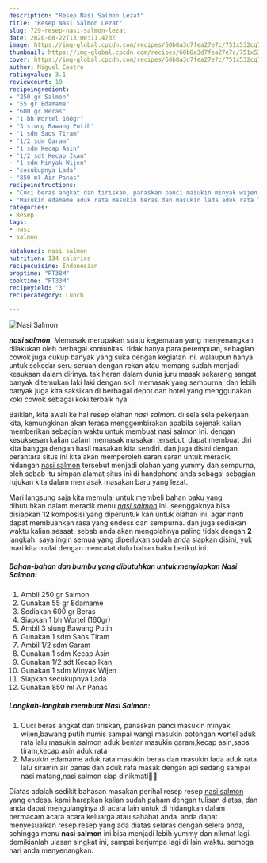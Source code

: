 ```yaml
---
description: "Resep Nasi Salmon Lezat"
title: "Resep Nasi Salmon Lezat"
slug: 729-resep-nasi-salmon-lezat
date: 2020-08-22T13:00:11.473Z
image: https://img-global.cpcdn.com/recipes/60b8a3d7fea27e7c/751x532cq70/nasi-salmon-foto-resep-utama.jpg
thumbnail: https://img-global.cpcdn.com/recipes/60b8a3d7fea27e7c/751x532cq70/nasi-salmon-foto-resep-utama.jpg
cover: https://img-global.cpcdn.com/recipes/60b8a3d7fea27e7c/751x532cq70/nasi-salmon-foto-resep-utama.jpg
author: Miguel Castro
ratingvalue: 3.1
reviewcount: 10
recipeingredient:
- "250 gr Salmon"
- "55 gr Edamame"
- "600 gr Beras"
- "1 bh Wortel 160gr"
- "3 siung Bawang Putih"
- "1 sdm Saos Tiram"
- "1/2 sdm Garam"
- "1 sdm Kecap Asin"
- "1/2 sdt Kecap Ikan"
- "1 sdm Minyak Wijen"
- "secukupnya Lada"
- "850 ml Air Panas"
recipeinstructions:
- "Cuci beras angkat dan tiriskan, panaskan panci masukin minyak wijen,bawang putih numis sampai wangi masukin potongan wortel aduk rata lalu masukin salmon aduk bentar masukin garam,kecap asin,saos tiram,kecap asin aduk rata"
- "Masukin edamame aduk rata masukin beras dan masukin lada aduk rata lalu siramin air panas dan aduk rata masak dengan api sedang sampai nasi matang,nasi salmon siap dinikmati✌🏻"
categories:
- Resep
tags:
- nasi
- salmon

katakunci: nasi salmon 
nutrition: 134 calories
recipecuisine: Indonesian
preptime: "PT38M"
cooktime: "PT33M"
recipeyield: "3"
recipecategory: Lunch

---
```



![Nasi Salmon](https://img-global.cpcdn.com/recipes/60b8a3d7fea27e7c/751x532cq70/nasi-salmon-foto-resep-utama.jpg)

<b><i>nasi salmon</i></b>, Memasak merupakan suatu kegemaran yang menyenangkan dilakukan oleh berbagai komunitas. tidak hanya para perempuan, sebagian cowok juga cukup banyak yang suka dengan kegiatan ini. walaupun hanya untuk sekedar seru seruan dengan rekan atau memang sudah menjadi kesukaan dalam dirinya. tak heran dalam dunia juru masak sekarang sangat banyak ditemukan laki laki dengan skill memasak yang sempurna, dan lebih banyak juga kita saksikan di berbagai depot dan hotel yang menggunakan koki cowok sebagai koki terbaik nya.



Baiklah, kita awali ke hal resep olahan <i>nasi salmon</i>. di sela sela pekerjaan kita, kemungkinan akan terasa menggembirakan apabila sejenak kalian memberikan sebagian waktu untuk membuat nasi salmon ini. dengan kesuksesan kalian dalam memasak masakan tersebut, dapat membuat diri kita bangga dengan hasil masakan kita sendiri. dan juga disini dengan perantara situs ini kita akan memperoleh saran saran untuk meracik hidangan <u>nasi salmon</u> tersebut menjadi olahan yang yummy dan sempurna, oleh sebab itu simpan alamat situs ini di handphone anda sebagai sebagian rujukan kita dalam memasak masakan baru yang lezat.


Mari langsung saja kita memulai untuk membeli bahan baku yang dibutuhkan dalam meracik menu <u><i>nasi salmon</i></u> ini. seenggaknya bisa disiapkan <b>12</b> komposisi yang diperuntuk kan untuk olahan ini. agar nanti dapat membuahkan rasa yang endess dan sempurna. dan juga sediakan waktu kalian sesaat, sebab anda akan mengolahnya paling tidak dengan <b>2</b> langkah. saya ingin semua yang diperlukan sudah anda siapkan disini, yuk mari kita mulai dengan mencatat dulu bahan baku berikut ini.

<!--inarticleads1-->

##### Bahan-bahan dan bumbu yang dibutuhkan untuk menyiapkan Nasi Salmon:

1. Ambil 250 gr Salmon
1. Gunakan 55 gr Edamame
1. Sediakan 600 gr Beras
1. Siapkan 1 bh Wortel (160gr)
1. Ambil 3 siung Bawang Putih
1. Gunakan 1 sdm Saos Tiram
1. Ambil 1/2 sdm Garam
1. Gunakan 1 sdm Kecap Asin
1. Gunakan 1/2 sdt Kecap Ikan
1. Gunakan 1 sdm Minyak Wijen
1. Siapkan secukupnya Lada
1. Gunakan 850 ml Air Panas




<!--inarticleads2-->

##### Langkah-langkah membuat Nasi Salmon:

1. Cuci beras angkat dan tiriskan, panaskan panci masukin minyak wijen,bawang putih numis sampai wangi masukin potongan wortel aduk rata lalu masukin salmon aduk bentar masukin garam,kecap asin,saos tiram,kecap asin aduk rata
1. Masukin edamame aduk rata masukin beras dan masukin lada aduk rata lalu siramin air panas dan aduk rata masak dengan api sedang sampai nasi matang,nasi salmon siap dinikmati✌🏻




Diatas adalah sedikit bahasan masakan perihal resep resep <u>nasi salmon</u> yang endess. kami harapkan kalian sudah paham dengan tulisan diatas, dan anda dapat mengulanginya di acara lain untuk di hidangkan dalam bermacam acara acara keluarga atau sahabat anda. anda dapat menyesuaikan resep resep yang ada diatas selaras dengan selera anda, sehingga menu <b>nasi salmon</b> ini bisa menjadi lebih yummy dan nikmat lagi. demikianlah ulasan singkat ini, sampai berjumpa lagi di lain waktu. semoga hari anda menyenangkan.
